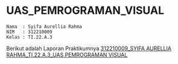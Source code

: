 # UAS_PEMROGRAMAN_VISUAL

```
Nama  : Syifa Aurellia Rahma
NIM   : 312210009
Kelas : TI.22.A.3
```
Berikut adalah Laporan Praktikumnya [312210009_SYIFA AURELLIA RAHMA_TI.22.A.3_UAS PEMROGRAMAN VISUAL](https://github.com/syifaaurellia/UAS_PEMROGRAMAN_VISUAL/blob/main/312210009_SYIFA%20AURELLIA%20RAHMA_TI.22.A.3_UAS%20PEMROGRAMAN%20VISUAL.pdf)
